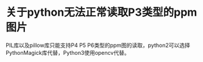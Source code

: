 # 关于python无法正常读取P3类型的ppm图片
PIL库以及pillow库只能支持P4 P5 P6类型的ppm图的读取，python2可以选择PythonMagick库代替，Python3使用opencv代替。
